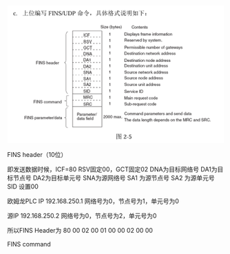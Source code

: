 ![](img/Pasted%20image%2020250826194709.png)

FINS header（10位）

即发送数据时候，ICF=80 
RSV固定00，GCT固定02 
DNA为目标网络号 
DA1为目标节点号 
DA2为目标单元号 
SNA为源网络号 
SA1 为源节点号 
SA2 为源单元号 
SID 设置00

欧姆龙PLC IP
192.168.250.1
网络号为0，节点号为1，单元号为0

源IP
192.168.250.2
网络号为0，节点号为2，单元号为0

所以FINS Header为
80 00 02 00 01 00 00 02 00 00

FINS command

